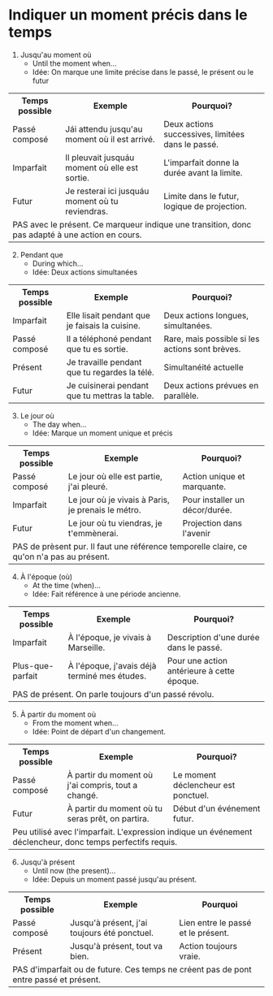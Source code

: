 # Indiquer un moment précis dans le temps

1. Jusqu'au moment où
    - Until the moment when...
    - Idée: On marque une limite précise dans le passé, le présent ou le futur
<table>
    <tr><th>Temps possible</th><th>Exemple</th><th>Pourquoi?</th>
    <tr><td>Passé composé</td><td>Jái attendu jusqu'au moment où il est arrivé.</td><td>Deux actions successives, limitées dans le passé.</td></tr>
    <tr><td>Imparfait</td><td>Il pleuvait jusquáu moment où elle est sortie.</td><td>L'imparfait donne la durée avant la limite.</td></tr>
    <tr><td>Futur</td><td>Je resterai ici jusquáu moment où tu reviendras.</td><td>Limite dans le futur, logique de projection.</td></tr>
    <tr><td colspan="3">PAS avec le présent. Ce marqueur indique une transition, donc pas adapté à une action en cours.</td></tr>
</table>

2. Pendant que
    - During which...
    - Idée: Deux actions simultanées
<table>
    <tr><th>Temps possible</th><th>Exemple</th><th>Pourquoi?</th></tr>
    <tr><td>Imparfait</td><td>Elle lisait pendant que je faisais la cuisine.</td><td>Deux actions longues, simultanées.</td></tr>
    <tr><td>Passé composé</td><td>Il a téléphoné pendant que tu es sortie.</td><td>Rare, mais possible si les actions sont brèves.</td></tr>
    <tr><td>Présent</td><td>Je travaille pendant que tu regardes la télé.</td><td>Simultanéité actuelle</td></tr>
    <tr><td>Futur</td><td>Je cuisinerai pendant que tu mettras la table.</td><td>Deux actions prévues en parallèle.</td></tr>
</table>

3. Le jour où
    - The day when...
    - Idée: Marque un moment unique et précis
<table>
    <tr><th>Temps possible</th><th>Exemple</th><th>Pourquoi?</th></tr>
    <tr><td>Passé composé</td><td>Le jour où elle est partie, j'ai pleuré.</td><td>Action unique et marquante.</td></tr>
    <tr><td>Imparfait</td><td>Le jour où je vivais à Paris, je prenais le métro.</td><td>Pour installer un décor/durée.</td></tr>
    <tr><td>Futur</td><td>Le jour où tu viendras, je t'emmènerai.</td><td>Projection dans l'avenir</td></tr>
    <tr><td colspan="3">PAS de prèsent pur. Il faut une référence temporelle claire, ce qu'on n'a pas au présent.</td></tr>
</table>

4. À l'époque (où)
    - At the time (when)...
    - Idée: Fait référence à une période ancienne.
<table>
    <tr><th>Temps possible</th><th>Exemple</th><th>Pourquoi?</th></tr>
    <tr><td>Imparfait</td><td>À l'époque, je vivais à Marseille.</td><td>Description d'une durée dans le passé.</td></tr>
    <tr><td>Plus-que-parfait</td><td>À l'époque, j'avais déjà terminé mes études.</td><td>Pour une action antérieure à cette époque.</td></tr>
    <tr><td colspan="3">PAS de présent. On parle toujours d'un passé révolu.</td></tr>
</table>

5. À partir du moment où
    - From the moment when...
    - Idée: Point de départ d'un changement.
<table>
    <tr><th>Temps possible</th><th>Exemple</th><th>Pourquoi?</th></tr>
    <tr><td>Passé composé</td><td>À partir du moment où j'ai compris, tout a changé.</td><td>Le moment déclencheur est ponctuel.</td></tr>
    <tr><td>Futur</td><td>À partir du moment où tu seras prêt, on partira.</td><td>Début d'un événement futur.</td></tr>
    <tr><td colspan="3">Peu utilisé avec l'imparfait. L'expression indique un événement déclencheur, donc temps perfectifs requis.</td></tr>
</table>

6. Jusqu'à présent
    - Until now (the present)...
    - Idée: Depuis un moment passé jusqu'au présent.
<table>
    <tr><th>Temps possible</th><th>Exemple</th><th>Pourquoi</th></tr>
    <tr><td>Passé composé</td><td>Jusqu'à présent, j'ai toujours été ponctuel.</td><td>Lien entre le passé et le présent.</td></tr>
    <tr><td>Présent</td><td>Jusqu'à présent, tout va bien.</td><td>Action toujours vraie.</td></tr>
    <tr><td colspan="3">PAS d'imparfait ou de future. Ces temps ne créent pas de pont entre passé et présent.</td></tr>
</table>